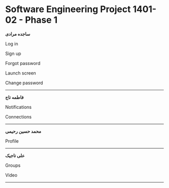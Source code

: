# Software Engineering Project 1401-02 - Phase 1


**ساجده مرادی**

Log in

Sign up

Forgot password 

Launch screen

Change password

***

**فاطمه تاج**

Notifications

Connections

***

**محمد حسین رحیمی**

Profile

***

**علی تاجیک**

Groups

Video

***

